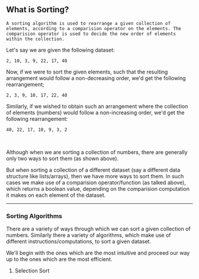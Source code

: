 ## What is Sorting?

```
A sorting algorithm is used to rearrange a given collection of elements, according to a comparision operator on the elements. The comparision operator is used to decide the new order of elements within the collection.
```

Let's say we are given the following dataset:
```
2, 10, 3, 9, 22, 17, 40
```

Now, if we were to sort the given elements, such that the resulting arrangement would follow a non-decreasing order, we'd get the following rearrangement;

```
2, 3, 9, 10, 17, 22, 40
```

Similarly, if we wished to obtain such an arrangement where the collection of elements (numbers) would follow a non-increasing order, we'd get the following rearrangement:

```
40, 22, 17, 10, 9, 3, 2
```

<br>

Although when we are sorting a collection of numbers, there are generally only two ways to sort them (as shown above).

But when sorting a collection of a different dataset (say a different data structure like lists/arrays), then we have more ways to sort them.
In such cases we make use of a comparision operator/function (as talked above), which returns a boolean value, depending on the comparision computation it makes on each element of the dataset.

<hr>

### Sorting Algorithms
There are a variety of ways through which we can sort a given collection of numbers.
Similarly there a variety of algorithms, which make use of different instructions/computations, to sort a given dataset.

We'll begin with the ones which are the most intuitive and proceed our way up to the ones which are the most efficient.

1. Selection Sort